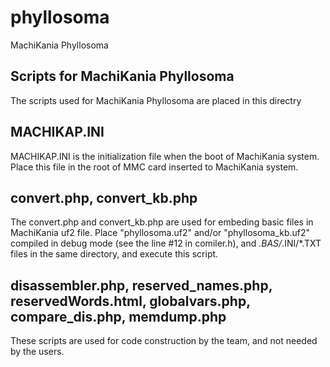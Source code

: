 # phyllosoma
MachiKania Phyllosoma

## Scripts for MachiKania Phyllosoma
The scripts used for MachiKania Phyllosoma are placed in this directry

## MACHIKAP.INI
MACHIKAP.INI is the initialization file when the boot of MachiKania system. Place this file in the root of MMC card inserted to MachiKania system.

## convert.php, convert_kb.php
The convert.php and convert_kb.php are used for embeding basic files in MachiKania uf2 file. Place "phyllosoma.uf2" and/or "phyllosoma_kb.uf2" compiled in debug mode (see the line #12 in comiler.h), and *.BAS/*.INI/*.TXT files in the same directory, and execute this script.

## disassembler.php, reserved_names.php, reservedWords.html, globalvars.php, compare_dis.php, memdump.php
These scripts are used for code construction by the team, and not needed by the users.
